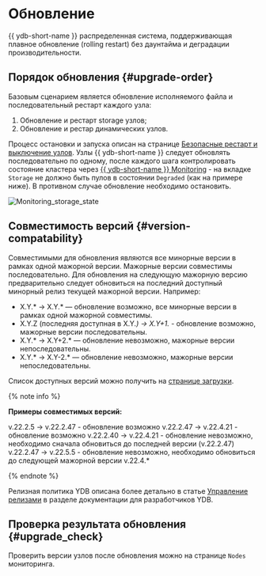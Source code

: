 # Обновление

{{ ydb-short-name }} распределенная система, поддерживающая плавное обновление (rolling restart) без даунтайма и деградации производительности.

## Порядок обновления {#upgrade-order}

Базовым сценарием является обновление исполняемого файла и последовательный рестарт каждого узла:

1. Обновление и рестарт storage узлов;
1. Обновление и рестар динамических узлов.

Процесс остановки и запуска описан на странице [Безопасные рестарт и выключение узлов](../maintenance/manual/node_restarting.md).
Узлы {{ ydb-short-name }} следует обновлять последовательно по одному, после каждого шага контролировать состояние кластера через [{{ ydb-short-name }} Monitoring](../maintenance/embedded_monitoring/ydb_monitoring.md) - на вкладке `Storage` не должно быть пулов в состоянии `Degraded` (как на примере ниже). В противном случае обновление необходимо остановить.
<!-- Процесс автоматизированного rolling рестарта описан на странице [Роллинг рестарт](rolling-restart.md) -->


![Monitoring_storage_state](../maintenance/embedded_monitoring/_assets/monitoring_storage_state.png)

## Совместимость версий {#version-compatability}

Совместимыми для обновления являются все минорные версии в рамках одной мажорной версии. Мажорные версии совместимы последовательно. Для обновления на следующую мажорную версию предварительно следует обновиться на последний доступный минорный релиз текущей мажорной версии. Например:

* X.Y.* → X.Y.* — обновление возможно, все минорные версии в рамках одной мажорной совместимы.
* X.Y.Z (последняя доступная в X.Y.*) → X.Y+1.* - обновление возможно, мажорные версии последовательны.
* X.Y.* → X.Y+2.* — обновление невозможно, мажорные версии непоследовательны.
* X.Y.* → X.Y-2.* — обновление невозможно, мажорные версии непоследовательны.

Список доступных версий можно получить на [странице загрузки](https://ydb.tech/ru/docs/downloads/).

{% note info %}

**Примеры совместимых версий:**

v.22.2.5	->	v.22.2.47 - обновление возможно
v.22.2.47	->	v.22.4.21 - обновление возможно
v.22.2.40	->	v.22.4.21 - обновление невозможно, необходимо сначала обновиться до последней версии (v.22.2.47)
v.22.2.47	->	v.22.5.5 - обновление невозможно, необходимо обновиться до следующей мажорной версии v.22.4.*

{% endnote %}

Релизная политика YDB описана более детально в статье [Управление релизами](../development/manage-releases.md) в разделе документации для разработчиков YDB.

## Проверка результата обновления {#upgrade_check}

Проверить версии узлов после обновления можно на странице `Nodes` мониторинга.
